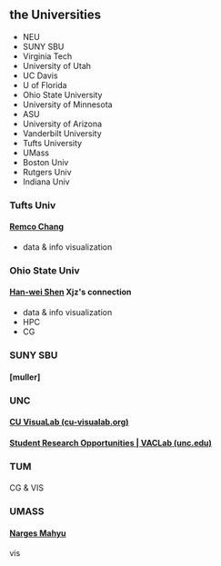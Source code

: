 ## the Universities
- NEU
- SUNY SBU
- Virginia Tech
- University of Utah
- UC Davis
- U of Florida
- Ohio State University
- University of Minnesota
- ASU
- University of Arizona
- Vanderbilt University
- Tufts University
- UMass
- Boston Univ
- Rutgers Univ
- Indiana Univ

### Tufts Univ
#### [Remco Chang](http://www.cs.tufts.edu/~remco/)
- data & info visualization

### Ohio State Univ
#### [Han-wei Shen](http://web.cse.ohio-state.edu/~shen.94/shen.94/Welcome.html) **Xjz's connection**
- data & info visualization
- HPC
- CG

### SUNY SBU
#### [muller]


### UNC
#### [CU VisuaLab (cu-visualab.org)](http://cu-visualab.org/positions.html)

#### [Student Research Opportunities | VACLab (unc.edu)](https://vaclab.unc.edu/student_opps/)

### TUM
#### [](https://www.cs.cit.tum.de/cg/people/mission/)
CG & VIS

### UMASS
#### [Narges Mahyu](https://groups.cs.umass.edu/hci-vis/open-positions/)
vis